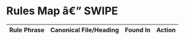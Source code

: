 ﻿# Rules Map â€” SWIPE
| Rule Phrase | Canonical File/Heading | Found In | Action |
|--------------|------------------------|-----------|---------|
